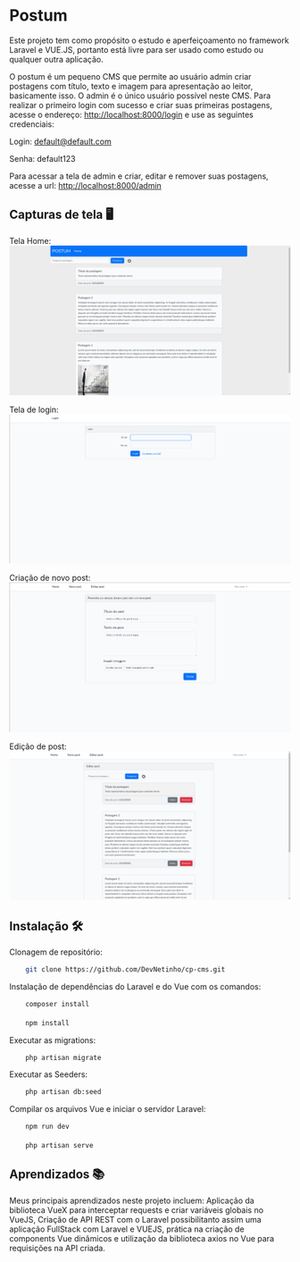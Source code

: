 # Postum
Este projeto tem como propósito o estudo e aperfeiçoamento no framework Laravel e VUE.JS, portanto está livre para ser usado como estudo ou qualquer outra aplicação.

O postum é um pequeno CMS que permite ao usuário admin criar postagens com título, texto e imagem para apresentação ao leitor, basicamente isso. O admin é o único usuário possível neste CMS. Para realizar o primeiro login com sucesso e criar suas primeiras postagens, acesse o endereço: [http://localhost:8000/login](URL) e use as seguintes credenciais:

Login: default@default.com

Senha: default123

Para acessar a tela de admin e criar, editar e remover suas postagens, acesse a url:
[http://localhost:8000/admin](URL)


## Capturas de tela 🖥️

Tela Home:
![Home: ](docs/images/Home.png)

Tela de login:
![Login](docs/images/Login.png)

Criação de novo post:
![Novo post](docs/images/CriarPost.png)

Edição de post:
![Novo post](docs/images/Edicao.png)


## Instalação 🛠️

Clonagem de repositório:

```bash
    git clone https://github.com/DevNetinho/cp-cms.git
```
   

Instalação de dependências do Laravel e do Vue com os comandos:

```bash
    composer install    

    npm install
```

Executar as migrations:

```bash
    php artisan migrate
```

Executar as Seeders:
```bash
    php artisan db:seed
```

Compilar os arquivos Vue e iniciar o servidor Laravel:

```bash
    npm run dev

    php artisan serve
```
## Aprendizados 📚

Meus principais aprendizados neste projeto incluem: Aplicação da biblioteca VueX para interceptar requests e criar variáveis globais no VueJS, Criação de 
API REST com o Laravel possibilitanto assim uma aplicação FullStack com Laravel e VUEJS, prática na criação de components Vue dinâmicos e utilização da biblioteca axios no Vue para requisições na API criada.
